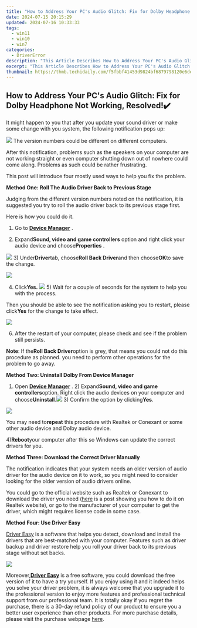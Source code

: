 ```yaml
---
title: "How to Address Your PC's Audio Glitch: Fix for Dolby Headphone Not Working, Resolved!✔️"
date: 2024-07-15 20:15:29
updated: 2024-07-16 10:33:33
tags:
  - win11
  - win10
  - win7
categories:
  - DriverError
description: "This Article Describes How to Address Your PC's Audio Glitch: Fix for Dolby Headphone Not Working, Resolved!✔️"
excerpt: "This Article Describes How to Address Your PC's Audio Glitch: Fix for Dolby Headphone Not Working, Resolved!✔️"
thumbnail: https://thmb.techidaily.com/f5fbbf41453d9824bf6879798120e6de2082db27f668f4cb2a72d45c0fe37f64.jpg
---
```


## How to Address Your PC's Audio Glitch: Fix for Dolby Headphone Not Working, Resolved!✔️

 It might happen to you that after you update your sound driver or make some change with you system, the following notification pops up:

![](https://images.drivereasy.com/wp-content/uploads/2016/06/img_576a3085abb76.png) The version numbers could be different on different computers.

 After this notification, problems such as the speakers on your computer are not working straight or even computer shutting down out of nowhere could come along. Problems as such could be rather frustrating.

This post will introduce four mostly used ways to help you fix the problem.

**Method One: Roll The Audio Driver Back to Previous Stage**

Judging from the different version numbers noted on the notification, it is suggested you try to roll the audio driver back to its previous stage first.

Here is how you could do it.

 1) Go to **[Device Manager](https://tools.techidaily.com/drivereasy/download/)**  .

 2) Expand**Sound, video and game controllers** option and right click your audio device and choose**Properties** .

![](https://images.drivereasy.com/wp-content/uploads/2016/06/img_576a30f83aec2.png) 3) Under**Driver**tab, choose**Roll Back Driver**and then choose**OK**to save the change.

![](https://images.drivereasy.com/wp-content/uploads/2016/06/img_576a30ff61931.png)

4) Click**Yes.** ![](https://images.drivereasy.com/wp-content/uploads/2016/06/img_576a310670fbf.png) 5) Wait for a couple of seconds for the system to help you with the process.

 Then you should be able to see the notification asking you to restart, please click**Yes** for the change to take effect.

![](https://images.drivereasy.com/wp-content/uploads/2016/06/img_576a310d48cb3.png)

 6) After the restart of your computer, please check and see if the problem still persists.

**Note**: If the**Roll Back Driver**option is grey, that means you could not do this procedure as planned. you need to perform other operations for the problem to go away.

**Method Two: Uninstall Dolby From Device Manager**

1) Open **[Device Manager](https://tools.techidaily.com/drivereasy/download/)** . 2) Expand**Sound, video and game controllers**option. Right click the audio devices on your computer and choose**Uninstall**.![](https://images.drivereasy.com/wp-content/uploads/2016/06/img_576a317dbb7ea.png) 3) Confirm the option by clicking**Yes**.

![](https://images.drivereasy.com/wp-content/uploads/2016/06/img_576a31770425f.png)

 You may need to**repeat** this procedure with Realtek or Conexant or some other audio device and Dolby audio device.

4)**Reboot**your computer after this so Windows can update the correct drivers for you.

**Method Three: Download the Correct Driver Manually**

 The notification indicates that your system needs an older version of audio driver for the audio device on it to work, so you might need to consider looking for the older version of audio drivers online.

 You could go to the official website such as Realtek or Conexant to download the driver you need ([here](https://tools.techidaily.com/drivereasy/download/) is a post showing you how to do it on Realtek website), or go to the manufacturer of your computer to get the driver, which might requires license code in some case.

**Method Four: Use Driver Easy**

[Driver Easy](https://tools.techidaily.com/drivereasy/download/) is a software that helps you detect, download and install the drivers that are best-matched with your computer. Features such as driver backup and driver restore help you roll your driver back to its previous stage without set backs.

![](https://images.drivereasy.com/wp-content/uploads/2017/04/img_58e8a0d49e5e2.jpg)

Moreover,[**Driver Easy**](https://tools.techidaily.com/drivereasy/download/) is a free software, you could download the free version of it to have a try yourself. If you enjoy using it and it indeed helps you solve your driver problem, it is always welcome that you upgrade it to the professional version to enjoy more features and professional technical support from our professional team. It is totally okay if you regret the purchase, there is a 30-day refund policy of our product to ensure you a better user experience than other products. For more purchase details, please visit the purchase webpage [here](https://tools.techidaily.com/drivereasy/download/).

<ins class="adsbygoogle"
     style="display:block"
     data-ad-format="autorelaxed"
     data-ad-client="ca-pub-7571918770474297"
     data-ad-slot="1223367746"></ins>



<ins class="adsbygoogle"
     style="display:block"
     data-ad-client="ca-pub-7571918770474297"
     data-ad-slot="8358498916"
     data-ad-format="auto"
     data-full-width-responsive="true"></ins>
